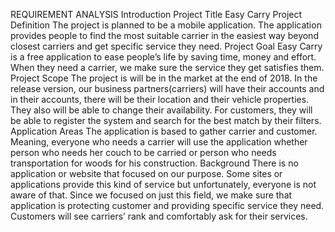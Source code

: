 REQUIREMENT ANALYSIS
Introduction
Project Title
Easy Carry
Project Definition
The project is planned to be a mobile application. The application provides people to find the most suitable carrier in the easiest way beyond closest carriers and get specific service they need. 
Project Goal
	Easy Carry is a free application to ease people’s life by saving time, money and effort. When they need a carrier, we make sure the service they get satisfies them.
Project Scope
	The project is will be in the market at the end of 2018. In the release version, our business partners(carriers) will have their accounts and in their accounts, there will be their location and their vehicle properties. They also will be able to change their availability. For customers, they will be able to register the system and search for the best match by their filters. 
Application Areas
	The application is based to gather carrier and customer. Meaning, everyone who needs a carrier will use the application whether person who needs her couch to be carried or person who needs transportation for woods for his construction.
Background 
	There is no application or website that focused on our purpose. Some sites or applications provide this kind of service but unfortunately, everyone is not aware of that. Since we focused on just this field, we make sure that application is protecting customer and providing specific service they need. Customers will see carriers’ rank and comfortably ask for their services.

